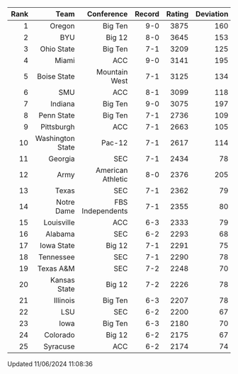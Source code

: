 | Rank  | Team                 | Conference           | Record   | Rating | Deviation |
| ---:  | ---:                 | ---:                 | ---:     | ---:   | ---:      |
| 1     | Oregon               | Big Ten              | 9-0      | 3875   | 160       |
| 2     | BYU                  | Big 12               | 8-0      | 3645   | 153       |
| 3     | Ohio State           | Big Ten              | 7-1      | 3209   | 125       |
| 4     | Miami                | ACC                  | 9-0      | 3141   | 195       |
| 5     | Boise State          | Mountain West        | 7-1      | 3125   | 134       |
| 6     | SMU                  | ACC                  | 8-1      | 3099   | 118       |
| 7     | Indiana              | Big Ten              | 9-0      | 3075   | 197       |
| 8     | Penn State           | Big Ten              | 7-1      | 2736   | 109       |
| 9     | Pittsburgh           | ACC                  | 7-1      | 2663   | 105       |
| 10    | Washington State     | Pac-12               | 7-1      | 2617   | 114       |
| 11    | Georgia              | SEC                  | 7-1      | 2434   | 78        |
| 12    | Army                 | American Athletic    | 8-0      | 2376   | 205       |
| 13    | Texas                | SEC                  | 7-1      | 2362   | 79        |
| 14    | Notre Dame           | FBS Independents     | 7-1      | 2355   | 80        |
| 15    | Louisville           | ACC                  | 6-3      | 2333   | 79        |
| 16    | Alabama              | SEC                  | 6-2      | 2293   | 68        |
| 17    | Iowa State           | Big 12               | 7-1      | 2291   | 75        |
| 18    | Tennessee            | SEC                  | 7-1      | 2290   | 78        |
| 19    | Texas A&M            | SEC                  | 7-2      | 2248   | 70        |
| 20    | Kansas State         | Big 12               | 7-2      | 2226   | 78        |
| 21    | Illinois             | Big Ten              | 6-3      | 2207   | 78        |
| 22    | LSU                  | SEC                  | 6-2      | 2200   | 67        |
| 23    | Iowa                 | Big Ten              | 6-3      | 2180   | 70        |
| 24    | Colorado             | Big 12               | 6-2      | 2175   | 67        |
| 25    | Syracuse             | ACC                  | 6-2      | 2174   | 74        |

Updated 11/06/2024 11:08:36
